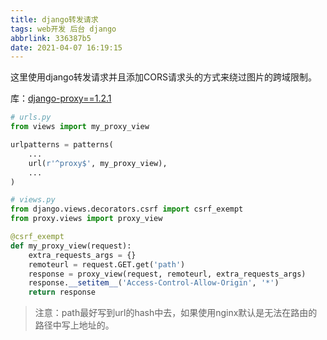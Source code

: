 ```yaml
---
title: django转发请求
tags: web开发 后台 django
abbrlink: 336387b5
date: 2021-04-07 16:19:15
---
```




这里使用django转发请求并且添加CORS请求头的方式来绕过图片的跨域限制。

库：[django-proxy==1.2.1](https://github.com/mjumbewu/django-proxy)

```python
# urls.py
from views import my_proxy_view

urlpatterns = patterns(
	...
	url(r'^proxy$', my_proxy_view),
	...
)

# views.py
from django.views.decorators.csrf import csrf_exempt
from proxy.views import proxy_view

@csrf_exempt
def my_proxy_view(request):
    extra_requests_args = {}
    remoteurl = request.GET.get('path')
    response = proxy_view(request, remoteurl, extra_requests_args)
    response.__setitem__('Access-Control-Allow-Origin', '*')
    return response
```



> 注意：path最好写到url的hash中去，如果使用nginx默认是无法在路由的路径中写上地址的。
